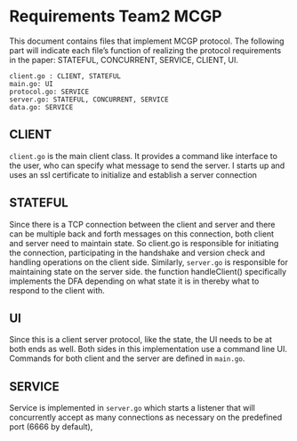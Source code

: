 # Requirements Team2 MCGP

This document contains files that implement MCGP protocol. The following part will indicate each file’s function of realizing the protocol requirements in the paper: STATEFUL, CONCURRENT, SERVICE, CLIENT, UI.

```
client.go : CLIENT, STATEFUL
main.go: UI  
protocol.go: SERVICE  
server.go: STATEFUL, CONCURRENT, SERVICE
data.go: SERVICE
```

## CLIENT

`client.go` is the main client class. It provides a command like interface to the user, who can specify what message to send the server. I starts up and uses an ssl certificate to initialize and establish a  server connection

## STATEFUL

Since there is a TCP connection between the client and server and there can be multiple back and forth messages on this connection, both client and server need to maintain state. So client.go is responsible for initiating the connection, participating in the handshake and version check and handling operations on the client side. Similarly, `server.go` is responsible for maintaining state on the server side. the function handleClient() specifically implements the DFA depending on what state it is in thereby what to respond to the client with.

## UI

Since this is a client server protocol, like the state, the UI needs to be at both ends as well. Both sides in this implementation use a command line UI. Commands for both client and the server are defined in `main.go`.

## SERVICE

Service is implemented in `server.go` which starts a listener that will concurrently accept as many connections as necessary on the predefined port (6666 by default),
